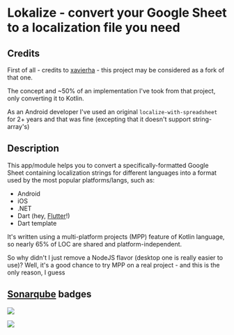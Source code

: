 # Lokalize - convert your Google Sheet to a localization file you need

## Credits

First of all - credits to [xavierha](https://github.com/xavierha/localize-with-spreadsheet) - this project may be considered as a fork of that one.

The concept and ~50% of an implementation I've took from that project, only converting it to Kotlin.

As an Android developer I've used an original `localize-with-spreadsheet` for 2+ years and that was fine (excepting that it doesn't support string-array's)

## Description

This app/module helps you to convert a specifically-formatted Google Sheet containing localization strings for different languages into a format used by the most popular platforms/langs, such as:

* Android
* iOS
* .NET
* Dart (hey, [Flutter](https://github.com/flutter/flutter)!)
* Dart template

It's written using a multi-platform projects (MPP) feature of Kotlin language, so nearly 65% of LOC are shared and platform-independent.

So why didn't I just remove a NodeJS flavor (desktop one is really easier to use)? Well, it's a good chance to try MPP on a real project - and this is the only reason, I guess

## [Sonarqube](https://sonarcloud.io/dashboard?id=amatsegor_lokalize) badges

![](https://sonarcloud.io/api/project_badges/quality_gate?project=amatsegor_lokalize)

![](https://sonarcloud.io/api/project_badges/measure?project=amatsegor_lokalize&metric=sqale_index)
